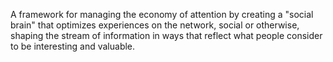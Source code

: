 A framework for managing the economy of attention by creating a "social brain" that optimizes  experiences on the network, social or otherwise, shaping the stream of information in ways that reflect what people consider to be interesting and valuable.

